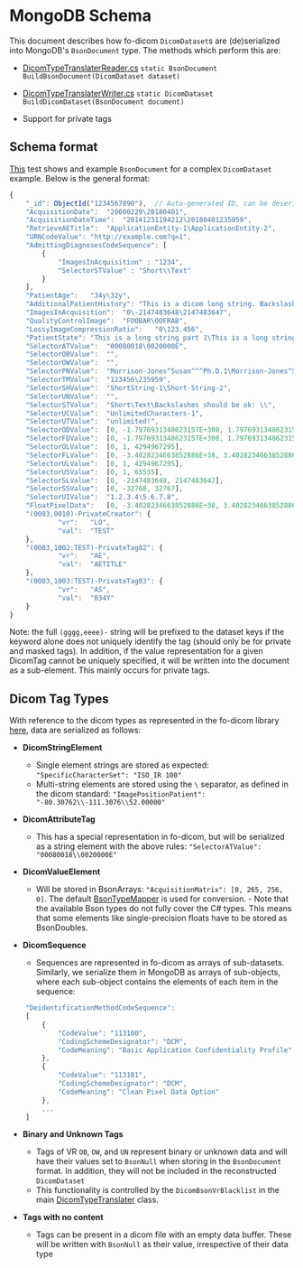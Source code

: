 
# MongoDB Schema

This document describes how fo-dicom `DicomDataset`s are (de)serialized into MongoDB's `BsonDocument` type. The methods which perform this are:

- [DicomTypeTranslaterReader.cs](../DicomTypeTranslation/DicomTypeTranslaterReader.cs) `static BsonDocument BuildBsonDocument(DicomDataset dataset)`
- [DicomTypeTranslaterWriter.cs](../DicomTypeTranslation/DicomTypeTranslaterWriter.cs) `static DicomDataset BuildDicomDataset(BsonDocument document)`

- Support for private tags

## Schema format

[This]() test shows and example `BsonDocument` for a complex `DicomDataset` example. Below is the general format:

```javascript
{
	"_id": ObjectId("1234567890"),  // Auto-generated ID, can be deserialized to DateTime of document creation
	"AcquisitionDate":	"20000229\20180401",
	"AcquisitionDateTime":	"20141231194212\20180401235959",
	"RetrieveAETitle":	"ApplicationEntity-1\ApplicationEntity-2",
	"URNCodeValue":	"http://example.com?q=1",
	"AdmittingDiagnosesCodeSequence": [
		{
			"ImagesInAcquisition" : "1234",
			"SelectorSTValue" : "Short\\Text"
		}
	],
	"PatientAge":	"34y\32y",
	"AdditionalPatientHistory":	"This is a dicom long string. Backslashes should be ok: \\\\\\",
	"ImagesInAcquisition":	"0\-2147483648\2147483647",
	"QualityControlImage":	"FOOBAR\OOFRAB",
	"LossyImageCompressionRatio":	"0\123.456",
	"PatientState":	"This is a long string part 1\This is a long string part 2",
	"SelectorATValue":	"00080018\0020000E",
	"SelectorOBValue":	"",
	"SelectorOWValue":	"",
	"SelectorPNValue":	"Morrison-Jones^Susan^^^Ph.D.1\Morrison-Jones^Susan^^^Ph.D.2",
	"SelectorTMValue":	"123456\235959",
	"SelectorSHValue":	"ShortString-1\Short-String-2",
	"SelectorUNValue":	"",
	"SelectorSTValue":	"Short\Text\Backslashes should be ok: \\",
	"SelectorUCValue":	"UnlimitedCharacters-1",
	"SelectorUTValue":	"unlimited!",
	"SelectorODValue":	[0, -1.7976931348623157E+308, 1.7976931348623157E+308],
	"SelectorFDValue":	[0, -1.7976931348623157E+308, 1.7976931348623157E+308],
	"SelectorOLValue":	[0, 1, 4294967295],
	"SelectorFLValue":	[0, -3.4028234663852886E+38, 3.4028234663852886E+38],
	"SelectorULValue":	[0, 1, 4294967295],
	"SelectorUSValue":	[0, 1, 65535],
	"SelectorSLValue":	[0, -2147483648, 2147483647],
	"SelectorSSValue":	[0, -32768, 32767],
	"SelectorUIValue":	"1.2.3.4\5.6.7.8",
	"FloatPixelData":	[0, -3.4028234663852886E+38, 3.4028234663852886E+38],	
	"(0003,0010)-PrivateCreator": {
			"vr":	"LO",
			"val":	"TEST"
	},
	"(0003,1002:TEST)-PrivateTag02": {
			"vr":	"AE",
			"val":	"AETITLE"
	},
	"(0003,1003:TEST)-PrivateTag03": {		
			"vr":	"AS",
			"val":	"034Y"
	}		
}
```

Note: the full `(gggg,eeee)-` string will be prefixed to the dataset keys if the keyword alone does not uniquely identify the tag (should only be for private and masked tags). In addition, if the value representation for a given DicomTag cannot be uniquely specified, it will be written into the document as a sub-element. This mainly occurs for private tags.

## Dicom Tag Types

With reference to the dicom types as represented in the fo-dicom library [here](https://github.com/HicServices/SMIPlugin/blob/master/Documentation/FoDicomElementClassDiagram.png), data are serialized as follows:

- **DicomStringElement**
	- Single element strings are stored as expected: `"SpecificCharacterSet": "ISO_IR 100"`   
	- Multi-string elements are stored using the `\` separator, as defined in the dicom standard: `"ImagePositionPatient": "-80.30762\\-111.3076\\52.00000"`

- **DicomAttributeTag**
	- This has a special representation in fo-dicom, but will be serialized as a string element with the above rules: `"SelectorATValue": "00080018\\0020000E"`

- **DicomValueElement**
	- Will be stored in BsonArrays: `"AcquisitionMatrix": [0, 265, 256, 0]`. The default [BsonTypeMapper](https://github.com/mongodb/mongo-csharp-driver/blob/master/src/MongoDB.Bson/ObjectModel/BsonTypeMapper.cs) is used for conversion. - Note that the available Bson types do not fully cover the C# types. This means that some elements like single-precision floats have to be stored as BsonDoubles.

- **DicomSequence**
	- Sequences are represented in fo-dicom as arrays of sub-datasets. Similarly, we serialize them in MongoDB as arrays of sub-objects, where each sub-object contains the elements of each item in the sequence:

```javascript
	"DeidentificationMethodCodeSequence":
	[
		{
			"CodeValue": "113100",
			"CodingSchemeDesignator": "DCM",
			"CodeMeaning": "Basic Application Confidentiality Profile"
		},
		{
			"CodeValue": "113101",
			"CodingSchemeDesignator": "DCM",
			"CodeMeaning": "Clean Pixel Data Option"
		},
		...
	]
```

- **Binary and Unknown Tags**
	- Tags of VR `OB`, `OW`, and `UN` represent binary or unknown data and will have their values set to `BsonNull` when storing in the `BsonDocument` format. In addition, they will not be included in the reconstructed `DicomDataset`
	- This functionality is controlled by the `DicomBsonVrBlacklist` in the main [DicomTypeTranslater](../DicomTypeTranslation/DicomTypeTranslater.cs) class.

- **Tags with no content**
	- Tags can be present in a dicom file with an empty data buffer. These will be written with `BsonNull` as their value, irrespective of their data type
